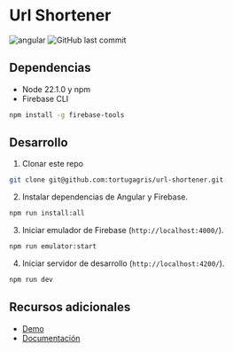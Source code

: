 # Url Shortener
![angular](https://img.shields.io/github/package-json/dependency-version/tortugagris/url-shortener/%40angular%2Fcore)
![GitHub last commit](https://img.shields.io/github/last-commit/tortugagris/url-shortener)

## Dependencias
- Node 22.1.0 y npm
- Firebase CLI
```bash
npm install -g firebase-tools
```
## Desarrollo
1. Clonar este repo
```bash
git clone git@github.com:tortugagris/url-shortener.git
```
2. Instalar dependencias de Angular y Firebase.
```bash
npm run install:all
```
3. Iniciar emulador de Firebase (`http://localhost:4000/`).
```bash
npm run emulator:start
```
4. Iniciar servidor de desarrollo (`http://localhost:4200/`).
```bash
npm run dev
```

## Recursos adicionales
- [Demo](https://tortugagris-url-shortener.web.app/)
- [Documentación]()
